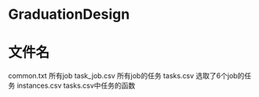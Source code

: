 # GraduationDesign

# 文件名
common.txt      所有job
task_job.csv    所有job的任务
tasks.csv       选取了6个job的任务
instances.csv   tasks.csv中任务的函数